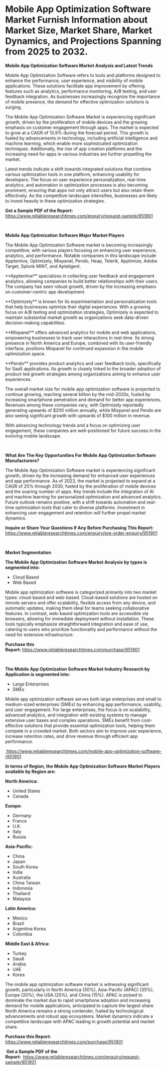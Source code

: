 <p><h1>Mobile App Optimization Software Market Furnish Information about Market Size, Market Share, Market Dynamics, and Projections Spanning from 2025 to 2032.</h1></p><p><strong>Mobile App Optimization Software Market Analysis and Latest Trends</strong></p>
<p><p>Mobile App Optimization Software refers to tools and platforms designed to enhance the performance, user experience, and visibility of mobile applications. These solutions facilitate app improvement by offering features such as analytics, performance monitoring, A/B testing, and user feedback integration. As businesses increasingly recognize the importance of mobile presence, the demand for effective optimization solutions is surging.</p><p>The Mobile App Optimization Software Market is experiencing significant growth, driven by the proliferation of mobile devices and the growing emphasis on customer engagement through apps. The market is expected to grow at a CAGR of 13.9% during the forecast period. This growth is fueled by advancements in technology, including artificial intelligence and machine learning, which enable more sophisticated optimization techniques. Additionally, the rise of app creation platforms and the increasing need for apps in various industries are further propelling the market.</p><p>Latest trends indicate a shift towards integrated solutions that combine various optimization tools in one platform, enhancing usability for developers. The focus on user experience personalization, real-time analytics, and automation in optimization processes is also becoming prominent, ensuring that apps not only attract users but also retain them effectively. As the competitive landscape intensifies, businesses are likely to invest heavily in these optimization strategies.</p></p>
<p><strong>Get a Sample PDF of the Report:&nbsp;</strong> <a href="https://www.reliableresearchtimes.com/enquiry/request-sample/951901?utm_campaign=3298&utm_medium=2&utm_source=Github&utm_content=ia&utm_term=17042025&utm_id=mobile-app-optimization-software">https://www.reliableresearchtimes.com/enquiry/request-sample/951901</a></p>
<p>&nbsp;</p>
<p><strong>Mobile App Optimization Software Major Market Players</strong></p>
<p><p>The Mobile App Optimization Software market is becoming increasingly competitive, with various players focusing on enhancing user experience, analytics, and performance. Notable companies in this landscape include Apptentive, Optimizely, Mixpanel, Pendo, Heap, Telerik, Apptimize, Adobe Target, Splunk MINT, and Apteligent.</p><p>**Apptentive** specializes in collecting user feedback and engagement analytics, allowing companies to build better relationships with their users. The company has seen robust growth, driven by the increasing emphasis on customer-centric app development. </p><p>**Optimizely** is known for its experimentation and personalization tools that help businesses optimize their digital experiences. With a growing focus on A/B testing and optimization strategies, Optimizely is expected to maintain substantial market growth as organizations seek data-driven decision-making capabilities.</p><p>**Mixpanel** offers advanced analytics for mobile and web applications, empowering businesses to track user interactions in real-time. Its strong presence in North America and Europe, combined with its user-friendly interface, positions Mixpanel for continued expansion in the mobile optimization space.</p><p>**Pendo** provides product analytics and user feedback tools, specifically for SaaS applications. Its growth is closely linked to the broader adoption of product-led growth strategies among organizations aiming to enhance user experiences.</p><p>The overall market size for mobile app optimization software is projected to continue growing, reaching several billion by the mid-2020s, fueled by increasing smartphone penetration and demand for better app experiences. Revenues among these companies vary, with Optimizely reportedly generating upwards of $200 million annually, while Mixpanel and Pendo are also seeing significant growth with upwards of $100 million in revenue. </p><p>With advancing technology trends and a focus on optimizing user engagement, these companies are well-positioned for future success in the evolving mobile landscape.</p></p>
<p>&nbsp;</p>
<p><strong>What Are The Key Opportunities For Mobile App Optimization Software Manufacturers?</strong></p>
<p><p>The Mobile App Optimization Software market is experiencing significant growth, driven by the increasing demand for enhanced user experiences and app performance. As of 2023, the market is projected to expand at a CAGR of 25% through 2030, fueled by the proliferation of mobile devices and the soaring number of apps. Key trends include the integration of AI and machine learning for personalized optimization and advanced analytics. Future outlook remains positive, with a shift towards automation and real-time optimization tools that cater to diverse platforms. Investment in enhancing user engagement and retention will further propel market dynamics.</p></p>
<p><strong>Inquire or Share Your Questions If Any Before Purchasing This Report:</strong> <a href="https://www.reliableresearchtimes.com/enquiry/pre-order-enquiry/951901?utm_campaign=3298&utm_medium=2&utm_source=Github&utm_content=ia&utm_term=17042025&utm_id=mobile-app-optimization-software">https://www.reliableresearchtimes.com/enquiry/pre-order-enquiry/951901</a></p>
<p>&nbsp;</p>
<p><strong>Market Segmentation</strong></p>
<p><strong>The Mobile App Optimization Software Market Analysis by types is segmented into:</strong></p>
<p><ul><li>Cloud Based</li><li>Web Based</li></ul></p>
<p><p>Mobile app optimization software is categorized primarily into two market types: cloud-based and web-based. Cloud-based solutions are hosted on remote servers and offer scalability, flexible access from any device, and automatic updates, making them ideal for teams seeking collaborative features. In contrast, web-based optimization tools are accessible via browsers, allowing for immediate deployment without installation. These tools typically emphasize straightforward integration and ease of use, catering to users who prioritize functionality and performance without the need for extensive infrastructure.</p></p>
<p><strong>Purchase this Report:&nbsp;</strong><a href="https://www.reliableresearchtimes.com/purchase/951901?utm_campaign=3298&utm_medium=2&utm_source=Github&utm_content=ia&utm_term=17042025&utm_id=mobile-app-optimization-software">https://www.reliableresearchtimes.com/purchase/951901</a></p>
<p>&nbsp;</p>
<p><strong>The Mobile App Optimization Software Market Industry Research by Application is segmented into:</strong></p>
<p><ul><li>Large Enterprises</li><li>SMEs</li></ul></p>
<p><p>Mobile app optimization software serves both large enterprises and small to medium-sized enterprises (SMEs) by enhancing app performance, usability, and user engagement. For large enterprises, the focus is on scalability, advanced analytics, and integration with existing systems to manage extensive user bases and complex operations. SMEs benefit from cost-effective solutions that provide essential optimization tools, helping them compete in a crowded market. Both sectors aim to improve user experience, increase retention rates, and drive revenue through efficient app performance.</p></p>
<p><a href="https://www.reliableresearchtimes.com/mobile-app-optimization-software-r951901?utm_campaign=3298&utm_medium=2&utm_source=Github&utm_content=ia&utm_term=17042025&utm_id=mobile-app-optimization-software">&nbsp;https://www.reliableresearchtimes.com/mobile-app-optimization-software-r951901</a></p>
<p><strong>In terms of Region, the Mobile App Optimization Software Market Players available by Region are:</strong></p>
<p>
    <p> <strong> North America: </strong>
        <ul>
            <li>United States</li>
            <li>Canada</li>
        </ul>
        </p> 
    <p> <strong> Europe: </strong>
        <ul>
            <li>Germany</li>
            <li>France</li>
            <li>U.K.</li>
            <li>Italy</li>
            <li>Russia</li>
        </ul>
        </p> 
    <p> <strong> Asia-Pacific: </strong>
        <ul>
            <li>China</li>
            <li>Japan</li>
            <li>South Korea</li>
            <li>India</li>
            <li>Australia</li>
            <li>China Taiwan</li>
            <li>Indonesia</li>
            <li>Thailand</li>
            <li>Malaysia</li>
        </ul>
        </p> 
    <p> <strong> Latin America: </strong>
        <ul>
            <li>Mexico</li>
            <li>Brazil</li>
            <li>Argentina Korea</li>
            <li>Colombia</li>
        </ul>
        </p> 
    <p> <strong> Middle East & Africa: </strong>
        <ul>
            <li>Turkey</li>
            <li>Saudi</li>
            <li>Arabia</li>
            <li>UAE</li>
            <li>Korea</li>
        </ul>
    </p>
    </p>
<p><p>The mobile app optimization software market is witnessing significant growth, particularly in North America (30%), Asia-Pacific (APAC) (35%), Europe (20%), the USA (25%), and China (15%). APAC is poised to dominate the market due to rapid smartphone adoption and increasing demand for mobile applications, anticipated to capture the largest share. North America remains a strong contender, fueled by technological advancements and robust app ecosystems. Market dynamics indicate a competitive landscape with APAC leading in growth potential and market share.</p></p>
<p><strong>Purchase this Report: </strong><a href="https://www.reliableresearchtimes.com/purchase/951901?utm_campaign=3298&utm_medium=2&utm_source=Github&utm_content=ia&utm_term=17042025&utm_id=mobile-app-optimization-software">https://www.reliableresearchtimes.com/purchase/951901</a></p>
<p>&nbsp;<strong>Get a Sample PDF of the Report:&nbsp;&nbsp;</strong><a href="https://www.reliableresearchtimes.com/enquiry/request-sample/951901?utm_campaign=3298&utm_medium=2&utm_source=Github&utm_content=ia&utm_term=17042025&utm_id=mobile-app-optimization-software">https://www.reliableresearchtimes.com/enquiry/request-sample/951901</a></p>
<p><strong></strong></p>
<p><p></p><p></p><p></p></p>